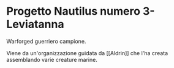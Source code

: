 # Progetto Nautilus numero 3- Leviatanna
 Warforged guerriero campione.

Viene da un'organizzazione guidata da [[Aldrin]] che l'ha creata assemblando varie creature marine. 

